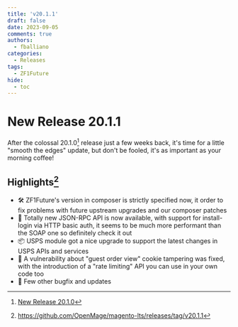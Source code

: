 ```yaml
---
title: 'v20.1.1'
draft: false
date: 2023-09-05
comments: true
authors:
  - fballiano
categories:
  - Releases
tags:
  - ZF1Future
hide:
  - toc
---
```


# New Release 20.1.1

After the colossal 20.1.0[^2] release just a few weeks back, it's time for a little "smooth the edges" update, but don't be fooled, it's as important as your morning coffee!

<!-- more -->

## Highlights[^1]

- 🛠️ ZF1Future's version in composer is strictly specified now, it order to fix problems with future upstream upgrades and our composer patches
- 🚀 Totally new JSON-RPC API is now available, with support for install-login via HTTP basic auth, it seems to be much more performant than the SOAP one so definitely check it out
- 📦 USPS module got a nice upgrade to support the latest changes in USPS APIs and services
- 🍪 A vulnerability about "guest order view" cookie tampering was fixed, with the introduction of a "rate limiting" API you can use in your own code too
- 🐞 Few other bugfix and updates

 
[^1]: https://github.com/OpenMage/magento-lts/releases/tag/v20.1.1
[^2]: [New Release 20.1.0](2023-08-02-release-20-1-0.md)
